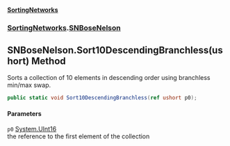 #### [SortingNetworks](index.md 'index')
### [SortingNetworks](SortingNetworks.md 'SortingNetworks').[SNBoseNelson](SortingNetworks_SNBoseNelson.md 'SortingNetworks.SNBoseNelson')
## SNBoseNelson.Sort10DescendingBranchless(ushort) Method
Sorts a collection of 10 elements in descending order using branchless min/max swap.  
```csharp
public static void Sort10DescendingBranchless(ref ushort p0);
```
#### Parameters
<a name='SortingNetworks_SNBoseNelson_Sort10DescendingBranchless(ushort)_p0'></a>
`p0` [System.UInt16](https://docs.microsoft.com/en-us/dotnet/api/System.UInt16 'System.UInt16')  
the reference to the first element of the collection
  
